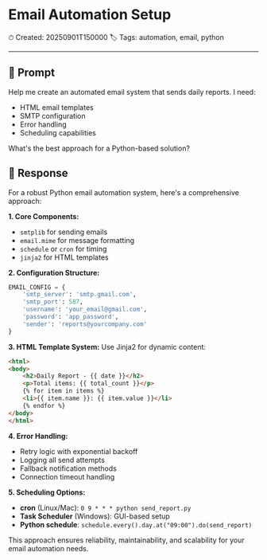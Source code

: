 # Email Automation Setup
⏱ Created: 20250901T150000
🏷 Tags: automation, email, python

---

## 💭 Prompt
Help me create an automated email system that sends daily reports. I need:
- HTML email templates
- SMTP configuration
- Error handling
- Scheduling capabilities

What's the best approach for a Python-based solution?

## 🤖 Response
For a robust Python email automation system, here's a comprehensive approach:

**1. Core Components:**
- `smtplib` for sending emails
- `email.mime` for message formatting
- `schedule` or `cron` for timing
- `jinja2` for HTML templates

**2. Configuration Structure:**
```python
EMAIL_CONFIG = {
    'smtp_server': 'smtp.gmail.com',
    'smtp_port': 587,
    'username': 'your_email@gmail.com',
    'password': 'app_password',
    'sender': 'reports@yourcompany.com'
}
```

**3. HTML Template System:**
Use Jinja2 for dynamic content:
```html
<html>
<body>
    <h2>Daily Report - {{ date }}</h2>
    <p>Total items: {{ total_count }}</p>
    {% for item in items %}
    <li>{{ item.name }}: {{ item.value }}</li>
    {% endfor %}
</body>
</html>
```

**4. Error Handling:**
- Retry logic with exponential backoff
- Logging all send attempts
- Fallback notification methods
- Connection timeout handling

**5. Scheduling Options:**
- **cron** (Linux/Mac): `0 9 * * * python send_report.py`
- **Task Scheduler** (Windows): GUI-based setup
- **Python schedule**: `schedule.every().day.at("09:00").do(send_report)`

This approach ensures reliability, maintainability, and scalability for your email automation needs.